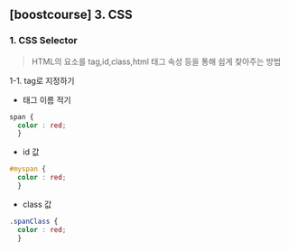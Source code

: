 ## [boostcourse] 3. CSS

### 1. CSS Selector

> HTML의 요소를 tag,id,class,html 태그 속성 등을 통해 쉽게 찾아주는 방법

1-1. tag로 지정하기

- 태그 이름 적기

```css
span {
  color : red;
  }
```

- id 값

```css
#myspan {
  color : red;
  }
```

- class 값

```css
.spanClass {
  color : red;
  }
```

  



